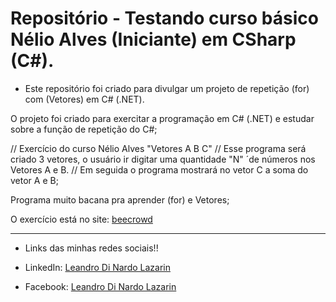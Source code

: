 # Repositório - Testando curso básico Nélio Alves (Iniciante) em CSharp (C#).

* Este repositório foi criado para divulgar um projeto de repetição (for) com (Vetores) em C# (.NET).

O projeto foi criado para exercitar a programação em C# (.NET) e estudar sobre a função de repetição do C#; 

// Exercício do curso Nélio Alves "Vetores A B C"
// Esse programa será criado 3 vetores, o usuário ir digitar uma quantidade "N" ´de números nos Vetores A e B.
// Em seguida o programa mostrará no vetor C a soma do vetor A e B;


Programa muito bacana pra aprender (for) e Vetores;

O exercício está no site: [beecrowd](https://www.beecrowd.com.br/judge/pt)

**********************************************************************************

* Links das minhas redes sociais!!

* LinkedIn: 
[Leandro Di Nardo Lazarin](https://www.linkedin.com/in/leandro-di-nardo-lazarin-694a59236/)

* Facebook:
[Leandro Di Nardo Lazarin](https://www.facebook.com/leandro.dinardolazarin)

